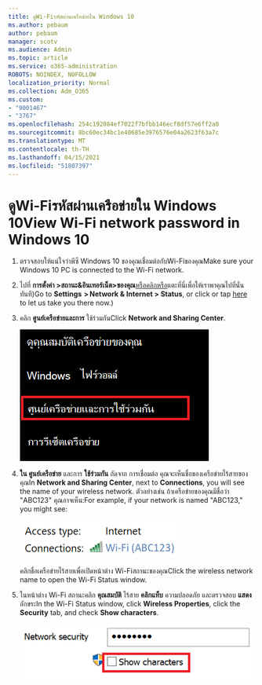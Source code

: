 ```yaml
---
title: ดูWi-Fiรหัสผ่านเครือข่ายใน Windows 10
ms.author: pebaum
author: pebaum
manager: scotv
ms.audience: Admin
ms.topic: article
ms.service: o365-administration
ROBOTS: NOINDEX, NOFOLLOW
localization_priority: Normal
ms.collection: Adm_O365
ms.custom:
- "9001467"
- "3767"
ms.openlocfilehash: 254c192084ef7022f7bfbb146ecf8df57e6ff2a0
ms.sourcegitcommit: 8bc60ec34bc1e40685e3976576e04a2623f63a7c
ms.translationtype: MT
ms.contentlocale: th-TH
ms.lasthandoff: 04/15/2021
ms.locfileid: "51807397"
---
```

# <a name="view-wi-fi-network-password-in-windows-10"></a><span data-ttu-id="57327-102">ดูWi-Fiรหัสผ่านเครือข่ายใน Windows 10</span><span class="sxs-lookup"><span data-stu-id="57327-102">View Wi-Fi network password in Windows 10</span></span>

1. <span data-ttu-id="57327-103">ตรวจสอบให้แน่ใจว่าพีซี Windows 10 ของคุณเชื่อมต่อกับWi-Fiของคุณ</span><span class="sxs-lookup"><span data-stu-id="57327-103">Make sure your Windows 10 PC is connected to the Wi-Fi network.</span></span>

2. <span data-ttu-id="57327-104">ไปที่ **การตั้งค่า >สถานะ&อินเทอร์เน็ต>ของคุณ**[หรือคลิกหรือ](ms-settings:network?activationSource=GetHelp)แตะที่นี่เพื่อให้เราพาคุณไปที่นั่นทันที)</span><span class="sxs-lookup"><span data-stu-id="57327-104">Go to **Settings  > Network & Internet  > Status**, or click or tap [here](ms-settings:network?activationSource=GetHelp) to let us take you there now.)</span></span>

3. <span data-ttu-id="57327-105">คลิก **ศูนย์เครือข่ายและการ** ใช้ร่วมกัน</span><span class="sxs-lookup"><span data-stu-id="57327-105">Click **Network and Sharing Center**.</span></span>

    ![ศูนย์เครือข่ายและการใช้ร่วมกัน](media/network-sharing-center.png)

4. <span data-ttu-id="57327-107">**ใน ศูนย์เครือข่าย** และการ **ใช้ร่วมกัน** ถัดจาก การเชื่อมต่อ คุณจะเห็นชื่อของเครือข่ายไร้สายของคุณ</span><span class="sxs-lookup"><span data-stu-id="57327-107">In **Network and Sharing Center**, next to **Connections**, you will see the name of your wireless network.</span></span> <span data-ttu-id="57327-108">ตัวอย่างเช่น ถ้าเครือข่ายของคุณมีชื่อว่า "ABC123" คุณอาจเห็น:</span><span class="sxs-lookup"><span data-stu-id="57327-108">For example, if your network is named "ABC123," you might see:</span></span>

    ![การเชื่อมต่อเครือข่าย](media/network-connections.png)

    <span data-ttu-id="57327-110">คลิกชื่อเครือข่ายไร้สายเพื่อเปิดหน้าต่าง Wi-Fiสถานะของคุณ</span><span class="sxs-lookup"><span data-stu-id="57327-110">Click the wireless network name to open the Wi-Fi Status window.</span></span> 

5. <span data-ttu-id="57327-111">ในหน้าต่าง Wi-Fi สถานะคลิก **คุณสมบัติ** ไร้สาย **คลิกแท็บ** ความปลอดภัย และตรวจสอบ **แสดง** อักขระ</span><span class="sxs-lookup"><span data-stu-id="57327-111">In the Wi-Fi Status window, click **Wireless Properties**, click the **Security** tab, and check **Show characters**.</span></span>

    ![แสดงWi-Fiรหัสผ่านของคุณ](media/show-password-characters.png)

